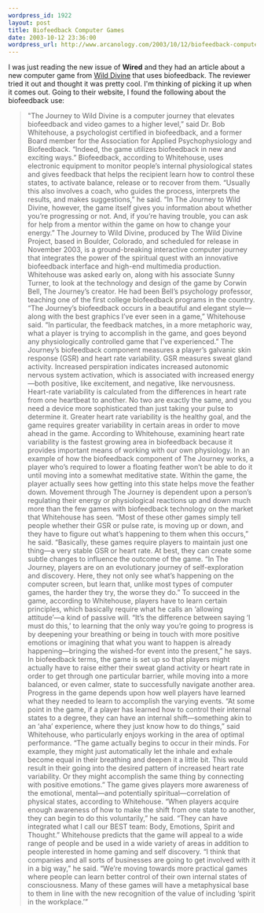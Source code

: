 ```yaml
--- 
wordpress_id: 1922
layout: post
title: Biofeedback Computer Games
date: 2003-10-12 23:36:00
wordpress_url: http://www.arcanology.com/2003/10/12/biofeedback-computer-games/
---
```

I was just reading the new issue of <b>Wired</b> and they had an article about a new computer game from <a href="http://www.wilddivine.com">Wild Divine</a> that uses biofeedback. The reviewer tried it out and thought it was pretty cool. I&apos;m thinking of picking it up when it comes out. Going to their website, I found the following about the biofeedback use:<blockquote>
                                                                                                                                                          <lj-cut text="read the whole thing...it&apos;s a little long">"The Journey to Wild Divine is a computer journey that elevates biofeedback and video games to a higher level,” said Dr. Bob Whitehouse, a psychologist certified in biofeedback, and a former Board member for the Association for Applied Psychophysiology and Biofeedback. “Indeed, the game utilizes biofeedback in new and exciting ways.” Biofeedback, according to Whitehouse, uses electronic equipment to monitor people’s internal physiological states and gives feedback that helps the recipient learn how to control these states, to activate balance, release or to recover from them. “Usually this also involves a coach, who guides the process, interprets the results, and makes suggestions,” he said. “In The Journey to Wild Divine, however, the game itself gives you information about whether you’re progressing or not. And, if you’re having trouble, you can ask for help from a mentor within the game on how to change your energy.” The Journey to Wild Divine, produced by The Wild Divine Project, based in Boulder, Colorado, and scheduled for release in November 2003, is a ground-breaking interactive computer journey that integrates the power of the spiritual quest with an innovative biofeedback interface and high-end multimedia production. Whitehouse was asked early on, along with his associate Sunny Turner, to look at the technology and design of the game by Corwin Bell, The Journey’s creator. He had been Bell’s psychology professor, teaching one of the first college biofeedback programs in the country. “The Journey’s biofeedback occurs in a beautiful and elegant style—along with the best graphics I’ve ever seen in a game,” Whitehouse said. “In particular, the feedback matches, in a more metaphoric way, what a player is trying to accomplish in the game, and goes beyond any physiologically controlled game that I’ve experienced.” The Journey’s biofeedback component measures a player’s galvanic skin response (GSR) and heart rate variability. GSR measures sweat gland activity. Increased perspiration indicates increased autonomic nervous system activation, which is associated with increased energy—both positive, like excitement, and negative, like nervousness. Heart-rate variability is calculated from the differences in heart rate from one heartbeat to another. No two are exactly the same, and you need a device more sophisticated than just taking your pulse to determine it. Greater heart rate variability is the healthy goal, and the game requires greater variability in certain areas in order to move ahead in the game. According to Whitehouse, examining heart rate variability is the fastest growing area in biofeedback because it provides important means of working with our own physiology. In an example of how the biofeedback component of The Journey works, a player who’s required to lower a floating feather won’t be able to do it until moving into a somewhat meditative state. Within the game, the player actually sees how getting into this state helps move the feather down. Movement through The Journey is dependent upon a person’s regulating their energy or physiological reactions up and down much more than the few games with biofeedback technology on the market that Whitehouse has seen. “Most of these other games simply tell people whether their GSR or pulse rate, is moving up or down, and they have to figure out what’s happening to them when this occurs,” he said. “Basically, these games require players to maintain just one thing—a very stable GSR or heart rate. At best, they can create some subtle changes to influence the outcome of the game. “In The Journey, players are on an evolutionary journey of self-exploration and discovery. Here, they not only see what’s happening on the computer screen, but learn that, unlike most types of computer games, the harder they try, the worse they do.” To succeed in the game, according to Whitehouse, players have to learn certain principles, which basically require what he calls an ‘allowing attitude’—a kind of passive will. “It’s the difference between saying ‘I must do this,’ to learning that the only way you’re going to progress is by deepening your breathing or being in touch with more positive emotions or imagining that what you want to happen is already happening—bringing the wished-for event into the present,” he says. In biofeedback terms, the game is set up so that players might actually have to raise either their sweat gland activity or heart rate in order to get through one particular barrier, while moving into a more balanced, or even calmer, state to successfully navigate another area. Progress in the game depends upon how well players have learned what they needed to learn to accomplish the varying events. “At some point in the game, if a player has learned how to control their internal states to a degree, they can have an internal shift—something akin to an ‘aha’ experience, where they just know how to do things,” said Whitehouse, who particularly enjoys working in the area of optimal performance. “The game actually begins to occur in their minds. For example, they might just automatically let the inhale and exhale become equal in their breathing and deepen it a little bit. This would result in their going into the desired pattern of increased heart rate variability. Or they might accomplish the same thing by connecting with positive emotions.” The game gives players more awareness of the emotional, mental—and potentially spiritual—correlation of physical states, according to Whitehouse. “When players acquire enough awareness of how to make the shift from one state to another, they can begin to do this voluntarily,” he said. “They can have integrated what I call our BEST team: Body, Emotions, Spirit and Thought.” Whitehouse predicts that the game will appeal to a wide range of people and be used in a wide variety of areas in addition to people interested in home gaming and self discovery. “I think that companies and all sorts of businesses are going to get involved with it in a big way,” he said. “We’re moving towards more practical games where people can learn better control of their own internal states of consciousness. Many of these games will have a metaphysical base to them in line with the new recognition of the value of including ‘spirit in the workplace.’”
                                                                                                                                                        </blockquote>